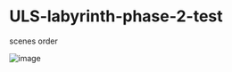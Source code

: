 # ULS-labyrinth-phase-2-test

scenes order

![image](https://user-images.githubusercontent.com/49499429/119227452-eeaf4480-badb-11eb-8a88-446a0eb8017c.png)
